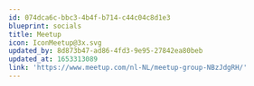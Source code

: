 ```yaml
---
id: 074dca6c-bbc3-4b4f-b714-c44c04c8d1e3
blueprint: socials
title: Meetup
icon: IconMeetup@3x.svg
updated_by: 8d873b47-ad86-4fd3-9e95-27842ea80beb
updated_at: 1653313089
link: 'https://www.meetup.com/nl-NL/meetup-group-NBzJdgRH/'
---
```

